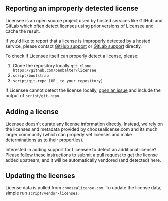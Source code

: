 ## Reporting an improperly detected license

Licensee is an open source project used by hosted services like GitHub and GitLab which often  detect licenses using prior versions of Licensee and cache the result.

If you'd like to report that a license is improperly detected by a hosted service, please contact [GitHub support](https://github.com/contact) or [GitLab support](https://about.gitlab.com/getting-help/) directly.

To check if Licensee itself can properly detect a license, please:

1. Clone the repository locally `git clone https://github.com/benbalter/licensee`
2. `script/bootstrap`
3. `script/git-repo [URL to your repository]`

If Licensee cannot detect the license locally, [open an issue](https://github.com/benbalter/licensee/issues/new) and include the output of `script/git-repo`.

## Adding a license

Licensee doesn't curate any license information directly. Instead, we rely on the licenses and metadata provided by choosealicense.com and its much larger community (which can properly vet licenses and make determinations as to their properties).

Interested in adding support for Licensee to detect an additional license? Please [follow these instructions](https://github.com/github/choosealicense.com/blob/gh-pages/CONTRIBUTING.md#adding-a-license) to submit a pull request to get the license added upstream, and it will be automatically vendored (and detected) here.

## Updating the licenses

License data is pulled from `choosealicense.com`. To update the license data, simple run `script/vendor-licenses`.
